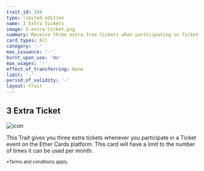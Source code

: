 ```yaml
---
trait_id: 144
type: limited_edition
name: 3 Extra Tickets
image: 3-extra-ticket.png
summary: Receive three extra free tickets when participating in Ticket events.
card_types: All
category: '-'
max_issuance: '-'
burnt_upon_use: 'No'
max_usages: '-'
effect_of_transferring: None
limit: '-'
period_of_validity: '-'
layout: trait
---
```


## 3 Extra Ticket

![icon](/assets/images/trait-icons/{{page.image}})

This Trait gives you three extra tickets whenever you participate in a Ticket event on the Ether Cards platform. This card will have a limit to the number of times it can be used per month. 

<small>*Terms and conditions apply.</small>

